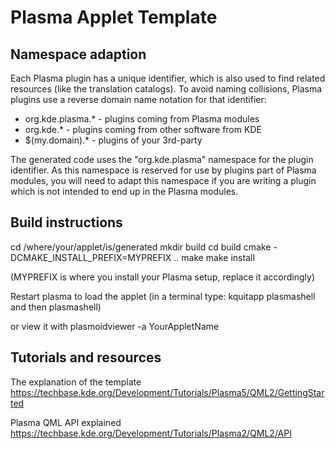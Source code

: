 # Plasma Applet Template

## Namespace adaption

Each Plasma plugin has a unique identifier, which is also used to find related
resources (like the translation catalogs).
To avoid naming collisions, Plasma plugins use a reverse domain name notation
for that identifier:

* org.kde.plasma.* - plugins coming from Plasma modules
* org.kde.*        - plugins coming from other software from KDE
* $(my.domain).*   - plugins of your 3rd-party

The generated code uses the "org.kde.plasma" namespace for the plugin identifier.
As this namespace is reserved for use by plugins part of Plasma modules, you will
need to adapt this namespace if you are writing a plugin which is not intended to
end up in the Plasma modules.

## Build instructions

cd /where/your/applet/is/generated
mkdir build
cd build
cmake -DCMAKE_INSTALL_PREFIX=MYPREFIX .. 
make 
make install

(MYPREFIX is where you install your Plasma setup, replace it accordingly)

Restart plasma to load the applet 
(in a terminal type: 
kquitapp plasmashell 
and then
plasmashell)

or view it with 
plasmoidviewer -a YourAppletName

## Tutorials and resources

The explanation of the template
https://techbase.kde.org/Development/Tutorials/Plasma5/QML2/GettingStarted

Plasma QML API explained
https://techbase.kde.org/Development/Tutorials/Plasma2/QML2/API
